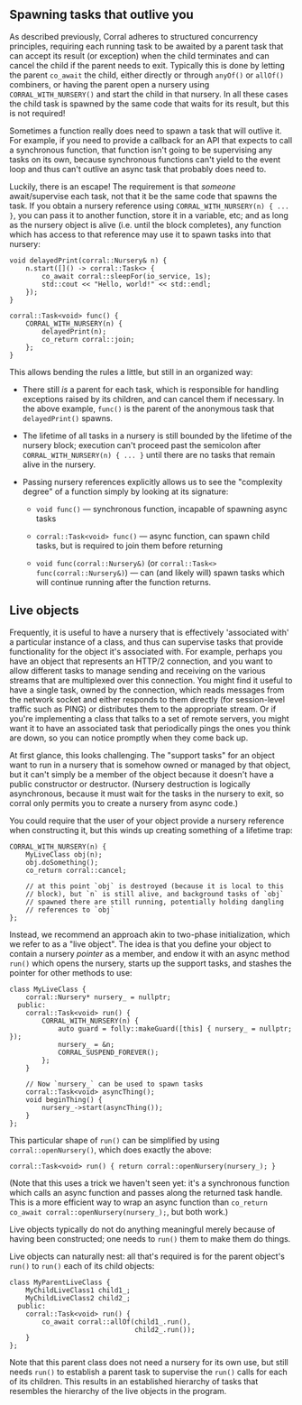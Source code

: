 ## Spawning tasks that outlive you

As described previously, Corral adheres to structured concurrency
principles, requiring each running task to be awaited by a parent task
that can accept its result (or exception) when the child terminates
and can cancel the child if the parent needs to exit.  Typically this
is done by letting the parent `co_await` the child, either directly or
through `anyOf()` or `allOf()` combiners, or having the parent open a
nursery using `CORRAL_WITH_NURSERY()` and start the child in that
nursery. In all these cases the child task is spawned by the same code
that waits for its result, but this is not required!

Sometimes a function really does need to spawn a task that will outlive it.
For example, if you need to provide a callback for an API that expects to
call a synchronous function, that function isn't going to be supervising any
tasks on its own, because synchronous functions can't yield to the event loop
and thus can't outlive an async task that probably does need to.

Luckily, there is an escape! The requirement is that _someone_
await/supervise each task, not that it be the same code that spawns
the task. If you obtain a nursery reference using
`CORRAL_WITH_NURSERY(n) { ... }`, you can pass it to another function,
store it in a variable, etc; and as long as the nursery object is
alive (i.e. until the block completes), any function which has access
to that reference may use it to spawn tasks into that nursery:

    void delayedPrint(corral::Nursery& n) {
        n.start([]() -> corral::Task<> {
            co_await corral::sleepFor(io_service, 1s);
            std::cout << "Hello, world!" << std::endl;
        });
    }

    corral::Task<void> func() {
        CORRAL_WITH_NURSERY(n) {
            delayedPrint(n);
            co_return corral::join;
        };
    }

This allows bending the rules a little, but still in an organized way:

* There still _is_ a parent for each task, which is responsible for
  handling exceptions raised by its children, and can cancel them if
  necessary. In the above example, `func()` is the parent of the
  anonymous task that `delayedPrint()` spawns.

* The lifetime of all tasks in a nursery is still bounded by the lifetime
  of the nursery block; execution can't proceed past the semicolon after
  `CORRAL_WITH_NURSERY(n) { ... }` until there are no tasks that remain
  alive in the nursery.

* Passing nursery references explicitly allows us to see the "complexity
  degree" of a function simply by looking at its signature:

    * `void func()` — synchronous function, incapable of spawning async tasks

    * `corral::Task<void> func()` — async function, can spawn
      child tasks, but is required to join them before returning

    * `void func(corral::Nursery&)` (or `corral::Task<> func(corral::Nursery&)`) —
      can (and likely will) spawn tasks which will continue running
      after the function returns.

## Live objects

Frequently, it is useful to have a nursery that is effectively 'associated
with' a particular instance of a class, and thus can supervise tasks that
provide functionality for the object it's associated with. For example,
perhaps you have an object that represents an HTTP/2 connection, and you
want to allow different tasks to manage sending and receiving on the various
streams that are multiplexed over this connection. You might find it useful
to have a single task, owned by the connection, which reads messages from the
network socket and either responds to them directly (for session-level
traffic such as PING) or distributes them to the appropriate stream. Or if
you're implementing a class that talks to a set of remote servers, you might
want it to have an associated task that periodically pings the ones you think
are down, so you can notice promptly when they come back up.

At first glance, this looks challenging. The "support tasks" for an
object want to run in a nursery that is somehow owned or managed by
that object, but it can't simply be a member of the object because it
doesn't have a public constructor or destructor. (Nursery destruction
is logically asynchronous, because it must wait for the tasks in the
nursery to exit, so corral only permits you to create a nursery from
async code.)

You could require that the user of your object provide a nursery
reference when constructing it, but this winds up creating something
of a lifetime trap:

    CORRAL_WITH_NURSERY(n) {
        MyLiveClass obj(n);
        obj.doSomething();
        co_return corral::cancel;

        // at this point `obj` is destroyed (because it is local to this
        // block), but `n` is still alive, and background tasks of `obj`
        // spawned there are still running, potentially holding dangling
        // references to `obj`
    };

Instead, we recommend an approach akin to two-phase initialization,
which we refer to as a "live object". The idea is that you define your
object to contain a nursery *pointer* as a member, and endow it with
an async method `run()` which opens the nursery, starts up the support
tasks, and stashes the pointer for other methods to use:

    class MyLiveClass {
        corral::Nursery* nursery_ = nullptr;
      public:
        corral::Task<void> run() {
            CORRAL_WITH_NURSERY(n) {
                auto guard = folly::makeGuard([this] { nursery_ = nullptr; });
                nursery_ = &n;
                CORRAL_SUSPEND_FOREVER();
            };
        }

        // Now `nursery_` can be used to spawn tasks
        corral::Task<void> asyncThing();
        void beginThing() {
            nursery_->start(asyncThing());
        }
    };

This particular shape of `run()` can be simplified by using
`corral::openNursery()`, which does exactly the above:

    corral::Task<void> run() { return corral::openNursery(nursery_); }

(Note that this uses a trick we haven't seen yet: it's a synchronous
function which calls an async function and passes along the returned
task handle. This is a more efficient way to wrap an async function
than `co_return co_await corral::openNursery(nursery_);`, but both
work.)

Live objects typically do not do anything meaningful merely because
of having been constructed; one needs to `run()` them to make them
do things.

Live objects can naturally nest: all that's required is for the parent
object's `run()` to `run()` each of its child objects:

    class MyParentLiveClass {
        MyChildLiveClass1 child1_;
        MyChildLiveClass2 child2_;
      public:
        corral::Task<void> run() {
            co_await corral::allOf(child1_.run(),
                                   child2_.run());
        }
    };

Note that this parent class does not need a nursery for its own use,
but still needs `run()` to establish a parent task to supervise the `run()`
calls for each of its children. This results in an established hierarchy
of tasks that resembles the hierarchy of the live objects in the program.

